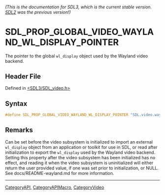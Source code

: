 ###### (This is the documentation for SDL3, which is the current stable version. [SDL2](https://wiki.libsdl.org/SDL2/) was the previous version!)
# SDL_PROP_GLOBAL_VIDEO_WAYLAND_WL_DISPLAY_POINTER

The pointer to the global `wl_display` object used by the Wayland video backend.

## Header File

Defined in [<SDL3/SDL_video.h>](https://github.com/libsdl-org/SDL/blob/main/include/SDL3/SDL_video.h)

## Syntax

```c
#define SDL_PROP_GLOBAL_VIDEO_WAYLAND_WL_DISPLAY_POINTER "SDL.video.wayland.wl_display"
```

## Remarks

Can be set before the video subsystem is initialized to import an external
`wl_display` object from an application or toolkit for use in SDL, or read
after initialization to export the `wl_display` used by the Wayland video
backend. Setting this property after the video subsystem has been
initialized has no effect, and reading it when the video subsystem is
uninitialized will either return the user provided value, if one was set
prior to initialization, or NULL. See docs/README-wayland.md for more
information.

----
[CategoryAPI](CategoryAPI), [CategoryAPIMacro](CategoryAPIMacro), [CategoryVideo](CategoryVideo)

